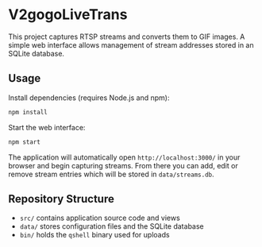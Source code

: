 # V2gogoLiveTrans

This project captures RTSP streams and converts them to GIF images. A simple web interface allows management of stream addresses stored in an SQLite database.

## Usage

Install dependencies (requires Node.js and npm):

```bash
npm install
```

Start the web interface:

```bash
npm start
```

The application will automatically open `http://localhost:3000/` in your browser and begin capturing streams. From there you can add, edit or remove stream entries which will be stored in `data/streams.db`.

## Repository Structure

- `src/` contains application source code and views
- `data/` stores configuration files and the SQLite database
- `bin/` holds the `qshell` binary used for uploads
